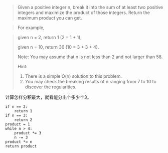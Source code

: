 >Given a positive integer n, break it into the sum of at least two positive integers and maximize the product of those integers. Return the maximum product you can get.

>For example, 

>given n = 2, return 1 (2 = 1 + 1); 
>
>given n = 10, return 36 (10 = 3 + 3 + 4).
>
>Note: You may assume that n is not less than 2 and not larger than 58.
>
>Hint:
> 
>1. There is a simple O(n) solution to this problem.
>2. You may check the breaking results of n ranging from 7 to 10 to discover the regularities.

计算怎样分积最大，就看能分出个多少个3。

	if n == 2:
	    return 1
	if n == 3:
	    return 2
	product = 1
	while n > 4:
	    product *= 3
	    n -= 3
	product *= n
	return product